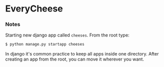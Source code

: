 EveryCheese
==============================

### Notes

Starting new django app called `cheeses`. From the root type:
```bash
$ python manage.py startapp cheeses
```
In django it's common practice to keep all apps inside one directory. After creating an app from the root, you can move it wherever you want.
